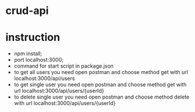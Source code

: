 # crud-api
# instruction

- npm install;
- port localhost:3000;
- command for start script in package.json
- to get all users you need open postman and choose method get with url localhost:3000/api/users
- to get single user you need open postman and choose method get with url localhost:3000/api/users/{userId}
- to delete single user you need open postman and choose method delete with url localhost:3000/api/users/{userId}

